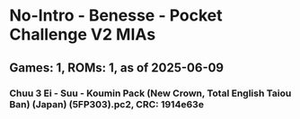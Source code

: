 # No-Intro - Benesse - Pocket Challenge V2 MIAs
## Games: 1, ROMs: 1, as of 2025-06-09

### Chuu 3 Ei - Suu - Koumin Pack (New Crown, Total English Taiou Ban) (Japan) (5FP303).pc2, CRC: 1914e63e
